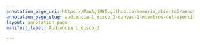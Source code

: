 ```yaml
---
annotation_page_uri: https://MauAg1985.github.io/memoria_abierta2/annotations/audiencia-1_disco_2-canvas-1-miembros-del-ejercito.json
annotation_page_slug: audiencia-1_disco_2-canvas-1-miembros-del-ejercito
layout: annotation_page
manifest_label: Audiencia 1_disco_2

---
```

